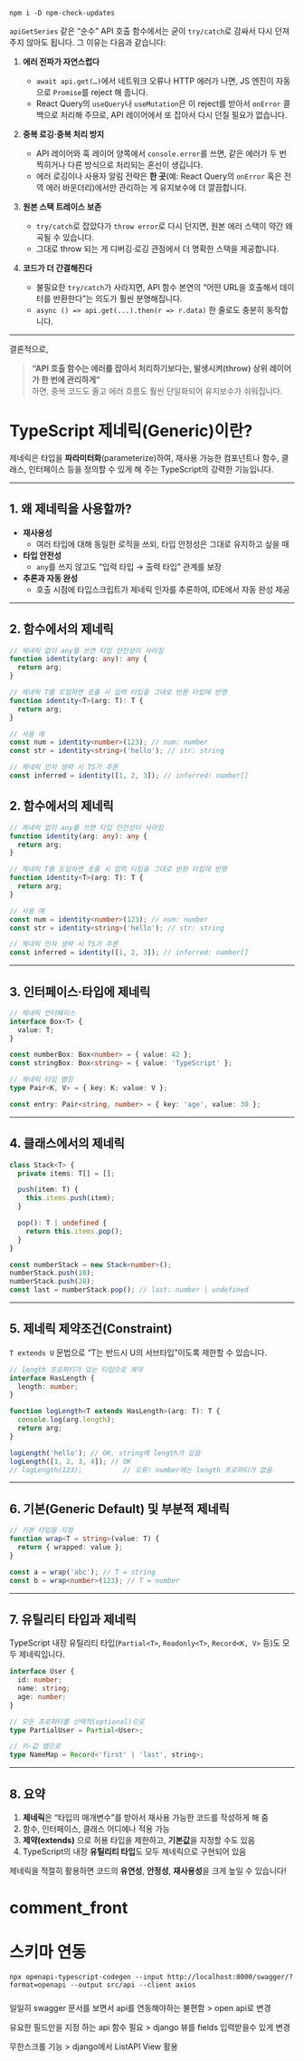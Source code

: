 ```
npm i -D npm-check-updates
```

`apiGetSeries` 같은 “순수” API 호출 함수에서는 굳이 `try/catch`로 감싸서 다시 던져주지 않아도 됩니다. 그 이유는 다음과 같습니다:

1. **에러 전파가 자연스럽다**

   - `await api.get(…)`에서 네트워크 오류나 HTTP 에러가 나면, JS 엔진이 자동으로 `Promise`를 reject 해 줍니다.
   - React Query의 `useQuery`나 `useMutation`은 이 reject를 받아서 `onError` 콜백으로 처리해 주므로, API 레이어에서 또 잡아서 다시 던질 필요가 없습니다.

2. **중복 로깅·중복 처리 방지**

   - API 레이어와 훅 레이어 양쪽에서 `console.error`를 쓰면, 같은 에러가 두 번 찍히거나 다른 방식으로 처리되는 혼선이 생깁니다.
   - 에러 로깅이나 사용자 알림 전략은 **한 곳**(예: React Query의 `onError` 혹은 전역 에러 바운더리)에서만 관리하는 게 유지보수에 더 깔끔합니다.

3. **원본 스택 트레이스 보존**

   - `try/catch`로 잡았다가 `throw error`로 다시 던지면, 원본 에러 스택이 약간 왜곡될 수 있습니다.
   - 그대로 throw 되는 게 디버깅·로깅 관점에서 더 명확한 스택을 제공합니다.

4. **코드가 더 간결해진다**
   - 불필요한 `try/catch`가 사라지면, API 함수 본연의 “어떤 URL을 호출해서 데이터를 반환한다”는 의도가 훨씬 분명해집니다.
   - `async () => api.get(...).then(r => r.data)` 한 줄로도 충분히 동작합니다.

---

결론적으로,

> **“API 호출 함수는 에러를 잡아서 처리하기보다는, 발생시켜(throw) 상위 레이어가 한 번에 관리하게”**  
> 하면, 중복 코드도 줄고 에러 흐름도 훨씬 단일화되어 유지보수가 쉬워집니다.

# TypeScript 제네릭(Generic)이란?

제네릭은 타입을 **파라미터화**(parameterize)하여, 재사용 가능한 컴포넌트나 함수, 클래스, 인터페이스 등을 정의할 수 있게 해 주는 TypeScript의 강력한 기능입니다.

---

## 1. 왜 제네릭을 사용할까?

- **재사용성**
  - 여러 타입에 대해 동일한 로직을 쓰되, 타입 안정성은 그대로 유지하고 싶을 때
- **타입 안전성**
  - `any`를 쓰지 않고도 “입력 타입 → 출력 타입” 관계를 보장
- **추론과 자동 완성**
  - 호출 시점에 타입스크립트가 제네릭 인자를 추론하여, IDE에서 자동 완성 제공

---

## 2. 함수에서의 제네릭

```ts
// 제네릭 없이 any를 쓰면 타입 안전성이 사라짐
function identity(arg: any): any {
  return arg;
}

// 제네릭 T를 도입하면 호출 시 입력 타입을 그대로 반환 타입에 반영
function identity<T>(arg: T): T {
  return arg;
}

// 사용 예
const num = identity<number>(123); // num: number
const str = identity<string>('hello'); // str: string

// 제네릭 인자 생략 시 TS가 추론
const inferred = identity([1, 2, 3]); // inferred: number[]
```

## 2. 함수에서의 제네릭

```ts
// 제네릭 없이 any를 쓰면 타입 안전성이 사라짐
function identity(arg: any): any {
  return arg;
}

// 제네릭 T를 도입하면 호출 시 입력 타입을 그대로 반환 타입에 반영
function identity<T>(arg: T): T {
  return arg;
}

// 사용 예
const num = identity<number>(123); // num: number
const str = identity<string>('hello'); // str: string

// 제네릭 인자 생략 시 TS가 추론
const inferred = identity([1, 2, 3]); // inferred: number[]
```

---

## 3. 인터페이스·타입에 제네릭

```ts
// 제네릭 인터페이스
interface Box<T> {
  value: T;
}

const numberBox: Box<number> = { value: 42 };
const stringBox: Box<string> = { value: 'TypeScript' };

// 제네릭 타입 별칭
type Pair<K, V> = { key: K; value: V };

const entry: Pair<string, number> = { key: 'age', value: 30 };
```

---

## 4. 클래스에서의 제네릭

```ts
class Stack<T> {
  private items: T[] = [];

  push(item: T) {
    this.items.push(item);
  }

  pop(): T | undefined {
    return this.items.pop();
  }
}

const numberStack = new Stack<number>();
numberStack.push(10);
numberStack.push(20);
const last = numberStack.pop(); // last: number | undefined
```

---

## 5. 제네릭 제약조건(Constraint)

`T extends U` 문법으로 “T는 반드시 U의 서브타입”이도록 제한할 수 있습니다.

```ts
// length 프로퍼티가 있는 타입으로 제약
interface HasLength {
  length: number;
}

function logLength<T extends HasLength>(arg: T): T {
  console.log(arg.length);
  return arg;
}

logLength('hello'); // OK, string에 length가 있음
logLength([1, 2, 3, 4]); // OK
// logLength(123);          // 오류! number에는 length 프로퍼티가 없음
```

---

## 6. 기본(Generic Default) 및 부분적 제네릭

```ts
// 기본 타입을 지정
function wrap<T = string>(value: T) {
  return { wrapped: value };
}

const a = wrap('abc'); // T = string
const b = wrap<number>(123); // T = number
```

---

## 7. 유틸리티 타입과 제네릭

TypeScript 내장 유틸리티 타입(`Partial<T>`, `Readonly<T>`, `Record<K, V>` 등)도 모두 제네릭입니다.

```ts
interface User {
  id: number;
  name: string;
  age: number;
}

// 모든 프로퍼티를 선택적(optional)으로
type PartialUser = Partial<User>;

// 키-값 맵으로
type NameMap = Record<'first' | 'last', string>;
```

---

## 8. 요약

1. **제네릭**은 “타입의 매개변수”를 받아서 재사용 가능한 코드를 작성하게 해 줌
2. 함수, 인터페이스, 클래스 어디에나 적용 가능
3. **제약(extends)** 으로 허용 타입을 제한하고, **기본값**을 지정할 수도 있음
4. TypeScript의 내장 **유틸리티 타입**도 모두 제네릭으로 구현되어 있음

제네릭을 적절히 활용하면 코드의 **유연성**, **안정성**, **재사용성**을 크게 높일 수 있습니다!

# comment_front

# 스키마 연동

```
npx openapi-typescript-codegen --input http://localhost:8000/swagger/?format=openapi --output src/api --client axios
```

###

일일히 swagger 문서를 보면서 api를 연동해야하는 불편함 > open api로 변경

유요한 필드만을 지정 하는 api 함수 필요 > django 뷰를 fields 입력받을수 있게 변경

무한스크롤 기능 > django에서 ListAPI View 활용
